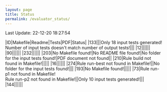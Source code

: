 ```yaml
---
layout: page
title: Status
permalink: /evaluator_status/
---
```

Last Update: 22-12-20 18:27:54

|ID|Makefile|Readme|Tests|PDF|Status|
|133||<i class="fa fa-check"></i>|Only 18 input tests generated!<br>Number of input tests doesn't match number of output tests!|<i class="fa fa-check"></i>|<i class="fa fa-bug"></i>|
|12||<i class="fa fa-check"></i>|<i class="fa fa-check"></i>|<i class="fa fa-check"></i>|<i class="fa fa-check"></i>|
|90||<i class="fa fa-check"></i>|<i class="fa fa-check"></i>|<i class="fa fa-check"></i>|<i class="fa fa-check"></i>|
|232||<i class="fa fa-check"></i>|<i class="fa fa-check"></i>|<i class="fa fa-check"></i>|<i class="fa fa-bug"></i>|
|203|No Makefile found!|No README file found!|No folder for the input tests found!|PDF document not found|<i class="fa fa-bug"></i>|
|210|Rule build not found in Makefile!|<i class="fa fa-check"></i>|<i class="fa fa-check"></i>|<i class="fa fa-check"></i>|<i class="fa fa-bug"></i>|
|16||<i class="fa fa-check"></i>|<i class="fa fa-check"></i>|<i class="fa fa-check"></i>|<i class="fa fa-check"></i>|
|274|Rule run-best not found in Makefile!|<i class="fa fa-check"></i>|No folder for the input tests found!|<i class="fa fa-check"></i>|<i class="fa fa-bug"></i>|
|193|No Makefile found!|<i class="fa fa-check"></i>|<i class="fa fa-check"></i>|<i class="fa fa-check"></i>|<i class="fa fa-bug"></i>|
|73|Rule run-p1 not found in Makefile!<br>Rule run-p2 not found in Makefile!|<i class="fa fa-check"></i>|Only 10 input tests generated!|<i class="fa fa-check"></i>|<i class="fa fa-bug"></i>|
|144||<i class="fa fa-check"></i>|<i class="fa fa-check"></i>|<i class="fa fa-check"></i>|<i class="fa fa-bug"></i>|
